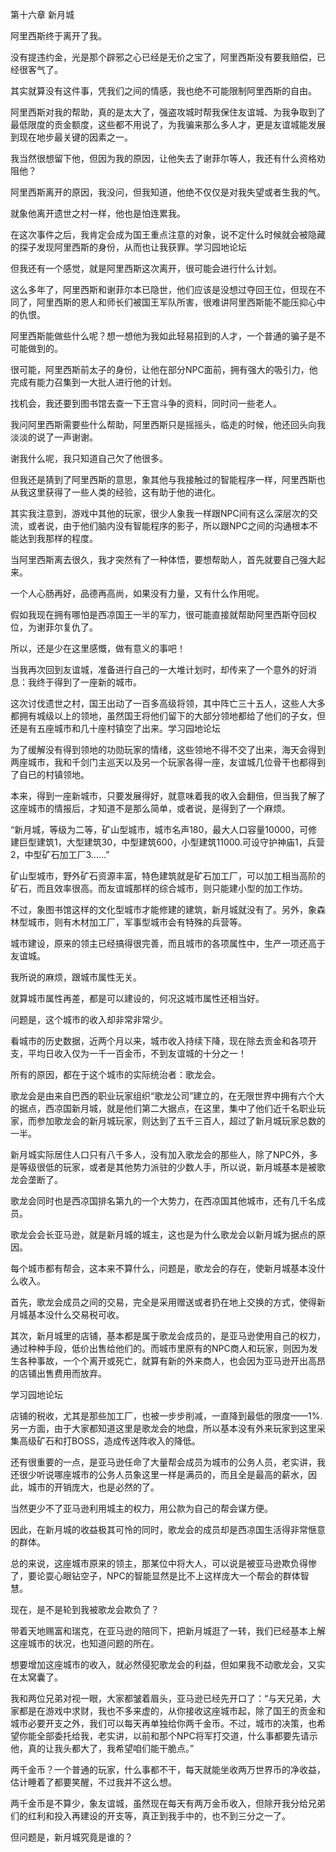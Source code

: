 第十六章 新月城


阿里西斯终于离开了我。

没有提违约金，光是那个辟邪之心已经是无价之宝了，阿里西斯没有要我赔偿，已经很客气了。

其实就算没有这件事，凭我们之间的情感，我也绝不可能限制阿里西斯的自由。

阿里西斯对我的帮助，真的是太大了，强盗攻城时帮我保住友谊城、为我争取到了最低限度的贡金额度，这些都不用说了，为我骗来那么多人才，更是友谊城能发展到现在地步最关键的因素之一。

我当然很想留下他，但因为我的原因，让他失去了谢菲尔等人，我还有什么资格劝阻他？

阿里西斯离开的原因，我没问，但我知道，他绝不仅仅是对我失望或者生我的气。

就象他离开遗世之村一样，他也是怕连累我。

在这次事件之后，我肯定会成为国王重点注意的对象，说不定什么时候就会被隐藏的探子发现阿里西斯的身份，从而也让我获罪。学习园地论坛

但我还有一个感觉，就是阿里西斯这次离开，很可能会进行什么计划。

这么多年了，阿里西斯和谢菲尔本已隐世，他们应该是没想过夺回王位，但现在不同了，阿里西斯的恩人和师长们被国王军队所害，很难讲阿里西斯能不能压抑心中的仇恨。

阿里西斯能做些什么呢？想一想他为我如此轻易招到的人才，一个普通的骗子是不可能做到的。

很可能，阿里西斯前太子的身份，让他在部分NPC面前，拥有强大的吸引力，他完成有能力召集到一大批人进行他的计划。

找机会，我还要到图书馆去查一下王宫斗争的资料，同时问一些老人。

我问阿里西斯需要些什么帮助，阿里西斯只是摇摇头，临走的时候，他还回头向我淡淡的说了一声谢谢。

谢我什么呢，我只知道自己欠了他很多。

但我还是猜到了阿里西斯的意思，象其他与我接触过的智能程序一样，阿里西斯也从我这里获得了一些人类的经验，这有助于他的进化。

其实我注意到，游戏中其他的玩家，很少人象我一样跟NPC间有这么深层次的交流，或者说，由于他们脑内没有智能程序的影子，所以跟NPC之间的沟通根本不能达到我那样的程度。

当阿里西斯离去很久，我才突然有了一种体悟，要想帮助人，首先就要自己强大起来。

一个人心肠再好，品德再高尚，如果没有力量，又有什么作用呢。

假如我现在拥有哪怕是西凉国王一半的军力，很可能直接就帮助阿里西斯夺回权位，为谢菲尔复仇了。

所以，还是少在这里感慨，做有意义的事吧！

当我再次回到友谊城，准备进行自己的一大堆计划时，却传来了一个意外的好消息：我终于得到了一座新的城市。

这次讨伐遗世之村，国王出动了一百多高级将领，其中阵亡三十五人，这些人大多都拥有城级以上的领地，虽然国王将他们留下的大部分领地都给了他们的子女，但还是有五座城市和几十座村镇空了出来。学习园地论坛

为了缓解没有得到领地的功勋玩家的情绪，这些领地不得不交了出来，海天会得到两座城市，我和千剑门主巡天以及另一个玩家各得一座，友谊城几位骨干也都得到了自已的村镇领地。

本来，得到一座新城市，只要发展得好，就意味着我的收入会翻倍，但当我了解了这座城市的情报后，才知道不是那么简单，或者说，是得到了一个麻烦。

“新月城，等级为二等，矿山型城市，城市名声180，最大人口容量10000，可修建巨型建筑1，大型建筑30，中型建筑600，小型建筑11000.可设守护神庙1，兵营2，中型矿石加工厂3……”

矿山型城市，野外矿石资源丰富，特色建筑就是矿石加工厂，可以加工相当高阶的矿石，而且效率很高。而友谊城那样的综合城市，则只能建小型的加工作坊。

不过，象图书馆这样的文化型城市才能修建的建筑，新月城就没有了。另外，象森林型城市，则有木材加工厂，军事型城市会有特殊的兵营等。

城市建设，原来的领主已经搞得很完善，而且城市的各项属性中，生产一项还高于友谊城。

我所说的麻烦，跟城市属性无关。

就算城市属性再差，都是可以建设的，何况这城市属性还相当好。

问题是，这个城市的收入却非常非常少。

看城市的历史数据，近两个月以来，城市收入持续下降，现在除去贡金和各项开支，平均日收入仅为一千一百金币，不到友谊城的十分之一！

所有的原因，都在于这个城市的实际统治者：歌龙会。

歌龙会是由来自巴西的职业玩家组织“歌龙公司”建立的，在无限世界中拥有六个大的据点，西凉国新月城，就是他们第二大据点，在这里，集中了他们近千名职业玩家，而参加歌龙会的新月城玩家，则达到了五千三百人，超过了新月城玩家总数的一半。

新月城实际居住人口只有八千多人，没有加入歌龙会的那些人，除了NPC外，多是等级很低的玩家，或者是其他势力派驻的少数人手，所以说，新月城基本是被歌龙会垄断了。

歌龙会同时也是西凉国排名第九的一个大势力，在西凉国其他城市，还有几千名成员。

歌龙会会长亚马逊，就是新月城的城主，这也是为什么歌龙会以新月城为据点的原因。

每个城市都有帮会，这本来不算什么，问题是，歌龙会的存在，使新月城基本没什么收入。

首先，歌龙会成员之间的交易，完全是采用赠送或者扔在地上交换的方式，使得新月城基本没什么交易税可收。

其次，新月城里的店铺，基本都是属于歌龙会成员的，是亚马逊使用自己的权力，通过种种手段，低价出售给他们的。而城市里原有的NPC商人和玩家，则因为发生各种事故，一个个离开或死亡，就算有新的外来商人，也会因为亚马逊开出高昂的店铺出售费用而放弃。

学习园地论坛

店铺的税收，尤其是那些加工厂，也被一步步削减，一直降到最低的限度——1%.另一方面，由于大家都知道这里是歌龙会的地盘，所以基本没有外来玩家到这里采集高级矿石和打BOSS，造成传送阵收入的降低。

还有很重要的一点，是亚马逊任命了大量帮会成员为城市的公务人员，老实讲，我还很少听说哪座城市的公务人员象这里一样是满员的，而且全是最高的薪水，因此，城市的开销庞大，也是必然的了。

当然更少不了亚马逊利用城主的权力，用公款为自己的帮会谋方便。

因此，在新月城的收益极其可怜的同时，歌龙会的成员却是西凉国生活得非常惬意的群体。

总的来说，这座城市原来的领主，那某位中将大人，可以说是被亚马逊欺负得惨了，要论耍心眼钻空子，NPC的智能显然是比不上这样庞大一个帮会的群体智慧。

现在，是不是轮到我被歌龙会欺负了？

带着天地赐富和瑞克，在亚马逊的陪同下，把新月城逛了一转，我们已经基本上解这座城市的状况，也知道问题的所在。

想要增加这座城市的收入，就必然侵犯歌龙会的利益，但如果我不动歌龙会，又实在太窝囊了。

我和两位兄弟对视一眼，大家都皱着眉头，亚马逊已经先开口了：“与天兄弟，大家都是在游戏中求财，我也不多来虚的，从你接收这座城市起，除了国王的贡金和城市必要开支之外，我们可以每天再单独给你两千金币。不过，城市的决策，也希望你能全部委托给我，老实讲，以前和那个NPC将军打交道，什么事都要先请示他，真的让我头都大了，我希望咱们能干脆点。”

两千金币？一个普通的玩家，什么事都不干，每天就能坐收两万世界币的净收益，估计睡着了都要笑醒，不过我并不这么想。

两千金币是不算少，象友谊城，虽然现在每天有两万金币收入，但除开我分给兄弟们的红利和投入再建设的开支等，真正到我手中的，也不到三分之一了。

但问题是，新月城究竟是谁的？





